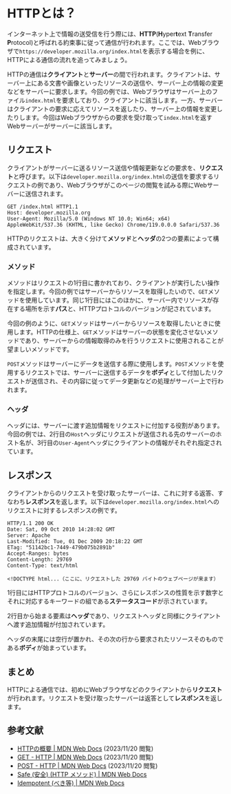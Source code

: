 # HTTPとは？
インターネット上で情報の送受信を行う際には、**HTTP**(**H**yper**t**ext **T**ransfer **P**rotocol)と呼ばれる約束事に従って通信が行われます。ここでは、Webブラウザで`https://developer.mozilla.org/index.html`を表示する場合を例に、HTTPによる通信の流れを追ってみましょう。

HTTPの通信は**クライアント**と**サーバー**の間で行われます。クライアントは、サーバー上にある文書や画像といったリソースの送信や、サーバー上の情報の変更などをサーバーに要求します。今回の例では、Webブラウザはサーバー上のファイル`index.html`を要求しており、クライアントに該当します。一方、サーバーはクライアントの要求に応えてリソースを返したり、サーバー上の情報を変更したりします。今回はWebブラウザからの要求を受け取って`index.html`を返すWebサーバーがサーバーに該当します。

## リクエスト
クライアントがサーバーに送るリソース送信や情報更新などの要求を、**リクエスト**と呼びます。以下は`developer.mozilla.org/index.html`の送信を要求するリクエストの例であり、Webブラウザがこのページの閲覧を試みる際にWebサーバーに送信されます。

```HTTP
GET /index.html HTTP1.1
Host: developer.mozilla.org
User-Agent: Mozilla/5.0 (Windows NT 10.0; Win64; x64) AppleWebKit/537.36 (KHTML, like Gecko) Chrome/119.0.0.0 Safari/537.36
```

HTTPのリクエストは、大きく分けて**メソッド**と**ヘッダ**の2つの要素によって構成されています。

### メソッド
メソッドはリクエストの1行目に書かれており、クライアントが実行したい操作を指定します。今回の例ではサーバーからリソースを取得したいので、`GET`メソッドを使用しています。同じ1行目にはこのほかに、サーバー内でリソースが存在する場所を示す**パス**と、HTTPプロトコルのバージョンが記されています。

今回の例のように、`GET`メソッドはサーバーからリソースを取得したいときに使用します。HTTPの仕様上、`GET`メソッドはサーバーの状態を変化させないメソッドであり、サーバーからの情報取得のみを行うリクエストに使用されることが望ましいメソッドです。

`POST`メソッドはサーバーにデータを送信する際に使用します。`POST`メソッドを使用するリクエストでは、サーバーに送信するデータを**ボディ**として付加したリクエストが送信され、その内容に従ってデータ更新などの処理がサーバー上で行われます。

### ヘッダ
ヘッダには、サーバーに渡す追加情報をリクエストに付加する役割があります。今回の例では、2行目の`Host`ヘッダにリクエストが送信される先のサーバーのホスト名が、3行目の`User-Agent`ヘッダにクライアントの情報がそれぞれ指定されています。

## レスポンス
クライアントからのリクエストを受け取ったサーバーは、これに対する返答、すなわち**レスポンス**を返します。以下は`developer.mozilla.org/index.html`へのリクエストに対するレスポンスの例です。

```HTTP
HTTP/1.1 200 OK
Date: Sat, 09 Oct 2010 14:28:02 GMT
Server: Apache
Last-Modified: Tue, 01 Dec 2009 20:18:22 GMT
ETag: "51142bc1-7449-479b075b2891b"
Accept-Ranges: bytes
Content-Length: 29769
Content-Type: text/html

<!DOCTYPE html...（ここに、リクエストした 29769 バイトのウェブページが来ます）
```

1行目にはHTTPプロトコルのバージョン、さらにレスポンスの性質を示す数字とそれに対応するキーワードの組である**ステータスコード**が示されています。

2行目から始まる要素は**ヘッダ**であり、リクエストヘッダと同様にクライアントへ渡す追加情報が付加されています。

ヘッダの末尾には空行が置かれ、その次の行から要求されたリソースそのものである**ボディ**が始まっています。

## まとめ
HTTPによる通信では、初めにWebブラウザなどのクライアントから**リクエスト**が行われます。リクエストを受け取ったサーバーは返答として**レスポンス**を返します。

## 参考文献
- [HTTPの概要 | MDN Web Docs](https://developer.mozilla.org/ja/docs/Web/HTTP/Overview) (2023/11/20 閲覧)
- [GET - HTTP | MDN Web Docs](https://developer.mozilla.org/ja/docs/Web/HTTP/Methods/GET) (2023/11/20 閲覧)
- [POST - HTTP | MDN Web Docs](https://developer.mozilla.org/ja/docs/Web/HTTP/Methods/POST) (2023/11/20 閲覧)
- [Safe (安全) (HTTP メソッド) | MDN Web Docs](https://developer.mozilla.org/ja/docs/Glossary/Safe/HTTP)
- [Idempotent (べき等) | MDN Web Docs](https://developer.mozilla.org/ja/docs/Glossary/Idempotent)
